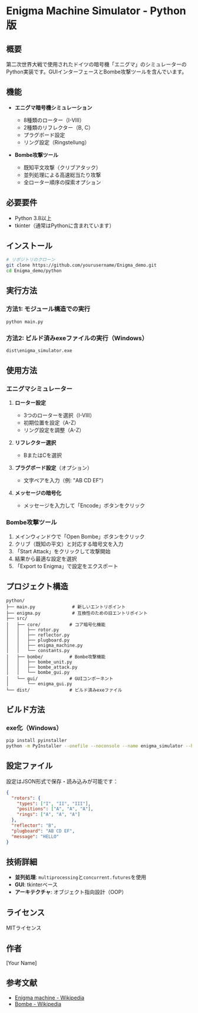 # Enigma Machine Simulator - Python版

## 概要

第二次世界大戦で使用されたドイツの暗号機「エニグマ」のシミュレーターのPython実装です。GUIインターフェースとBombe攻撃ツールを含んでいます。

## 機能

- **エニグマ暗号機シミュレーション**
  - 8種類のローター（I-VIII）
  - 2種類のリフレクター（B, C）
  - プラグボード設定
  - リング設定（Ringstellung）
  
- **Bombe攻撃ツール**
  - 既知平文攻撃（クリブアタック）
  - 並列処理による高速総当たり攻撃
  - 全ローター順序の探索オプション

## 必要要件

- Python 3.8以上
- tkinter（通常はPythonに含まれています）

## インストール

```bash
# リポジトリのクローン
git clone https://github.com/yourusername/Enigma_demo.git
cd Enigma_demo/python
```

## 実行方法

### 方法1: モジュール構造での実行

```bash
python main.py
```

### 方法2: ビルド済みexeファイルの実行（Windows）

```bash
dist\enigma_simulator.exe
```

## 使用方法

### エニグマシミュレーター

1. **ローター設定**
   - 3つのローターを選択（I-VIII）
   - 初期位置を設定（A-Z）
   - リング設定を調整（A-Z）

2. **リフレクター選択**
   - BまたはCを選択

3. **プラグボード設定**（オプション）
   - 文字ペアを入力（例: "AB CD EF"）

4. **メッセージの暗号化**
   - メッセージを入力して「Encode」ボタンをクリック

### Bombe攻撃ツール

1. メインウィンドウで「Open Bombe」ボタンをクリック
2. クリブ（既知の平文）と対応する暗号文を入力
3. 「Start Attack」をクリックして攻撃開始
4. 結果から最適な設定を選択
5. 「Export to Enigma」で設定をエクスポート

## プロジェクト構造

```
python/
├── main.py              # 新しいエントリポイント
├── enigma.py            # 互換性のための旧エントリポイント
├── src/
│   ├── core/           # コア暗号化機能
│   │   ├── rotor.py
│   │   ├── reflector.py
│   │   ├── plugboard.py
│   │   ├── enigma_machine.py
│   │   └── constants.py
│   ├── bombe/          # Bombe攻撃機能
│   │   ├── bombe_unit.py
│   │   ├── bombe_attack.py
│   │   └── bombe_gui.py
│   └── gui/            # GUIコンポーネント
│       └── enigma_gui.py
└── dist/               # ビルド済みexeファイル
```

## ビルド方法

### exe化（Windows）

```bash
pip install pyinstaller
python -m PyInstaller --onefile --noconsole --name enigma_simulator --hidden-import=src.bombe main.py
```

## 設定ファイル

設定はJSON形式で保存・読み込みが可能です：

```json
{
  "rotors": {
    "types": ["I", "II", "III"],
    "positions": ["A", "A", "A"],
    "rings": ["A", "A", "A"]
  },
  "reflector": "B",
  "plugboard": "AB CD EF",
  "message": "HELLO"
}
```

## 技術詳細

- **並列処理**: `multiprocessing`と`concurrent.futures`を使用
- **GUI**: tkinterベース
- **アーキテクチャ**: オブジェクト指向設計（OOP）

## ライセンス

MITライセンス

## 作者

[Your Name]

## 参考文献

- [Enigma machine - Wikipedia](https://en.wikipedia.org/wiki/Enigma_machine)
- [Bombe - Wikipedia](https://en.wikipedia.org/wiki/Bombe)